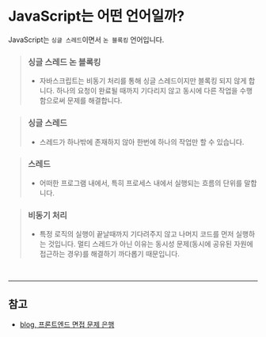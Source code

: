 # JavaScript는 어떤 언어일까?

JavaScript는 `싱글 스레드`이면서 `논 블록킹` 언어입니다.

> ### 싱글 스레드 논 블록킹
>
> - 자바스크립트는 비동기 처리를 통해 싱글 스레드이지만 블록킹 되지 않게 합니다.
>   하나의 요청이 완료될 때까지 기다리지 않고 동시에 다른 작업을 수행함으로써 문제를 해결합니다.

> ### 싱글 스레드
>
> - 스레드가 하나밖에 존재하지 않아 한번에 하나의 작업만 할 수 있습니다.

> ### 스레드
>
> - 어떠한 프로그램 내에서, 특히 프로세스 내에서 실행되는 흐름의 단위를 말합니다.

> ### 비동기 처리
>
> - 특정 로직의 실행이 끝날때까지 기다려주지 않고 나머지 코드를 먼저 실행하는 것입니다.
>   멀티 스레드가 아닌 이유는 동시성 문제(동시에 공유된 자원에 접근하는 경우)를 해결하기 까다롭기 때문입니다.

<br>

---

## 참고

- [blog, 프론트엔드 면접 문제 은행](https://velog.io/@wkahd01/%ED%94%84%EB%A1%A0%ED%8A%B8%EC%97%94%EB%93%9C-%EB%A9%B4%EC%A0%91-%EB%AC%B8%EC%A0%9C-%EC%9D%80%ED%96%89-HTML-%EC%A7%88%EB%AC%B8-%EB%8B%B5%EB%B3%80#javascript%EB%8A%94-%EB%AC%B4%EC%8A%A8-%EC%96%B8%EC%96%B4%EC%9D%B8%EA%B0%80)

